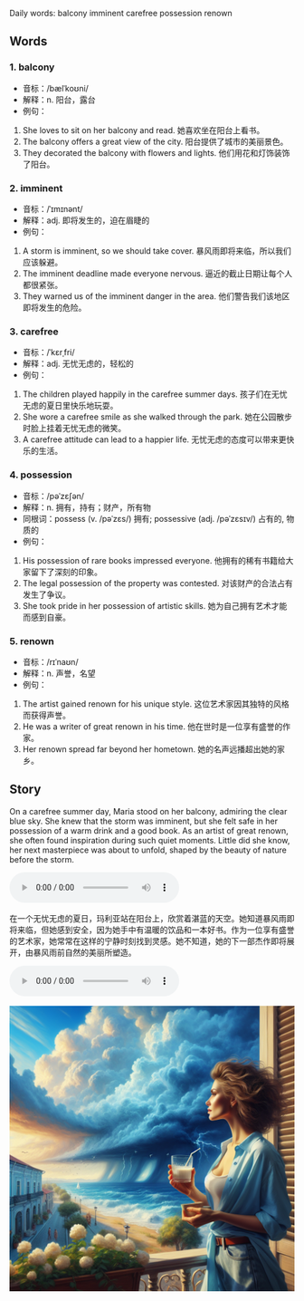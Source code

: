 Daily words: balcony imminent carefree possession renown

## Words
### 1. balcony
- 音标：/bælˈkoʊni/ <span style="cursor: pointer;" onclick="document.getElementById('audio-player-1').play()"><i class="fas fa-volume-up"></i></span>
<audio id="audio-player-1" src="audios/words/balcony.mp3" style="display:none;"></audio>
- 解释：n. 阳台，露台
- 例句：
1. She loves to sit on her balcony and read.
她喜欢坐在阳台上看书。
2. The balcony offers a great view of the city.
阳台提供了城市的美丽景色。
3. They decorated the balcony with flowers and lights.
他们用花和灯饰装饰了阳台。

### 2. imminent
- 音标：/ˈɪmɪnənt/ <span style="cursor: pointer;" onclick="document.getElementById('audio-player-2').play()"><i class="fas fa-volume-up"></i></span>
<audio id="audio-player-2" src="audios/words/imminent.mp3" style="display:none;"></audio>
- 解释：adj. 即将发生的，迫在眉睫的
- 例句：
1. A storm is imminent, so we should take cover.
暴风雨即将来临，所以我们应该躲避。
2. The imminent deadline made everyone nervous.
逼近的截止日期让每个人都很紧张。
3. They warned us of the imminent danger in the area.
他们警告我们该地区即将发生的危险。

### 3. carefree
- 音标：/ˈkɛrˌfri/ <span style="cursor: pointer;" onclick="document.getElementById('audio-player-3').play()"><i class="fas fa-volume-up"></i></span>
<audio id="audio-player-3" src="audios/words/carefree.mp3" style="display:none;"></audio>
- 解释：adj. 无忧无虑的，轻松的
- 例句：
1. The children played happily in the carefree summer days.
孩子们在无忧无虑的夏日里快乐地玩耍。
2. She wore a carefree smile as she walked through the park.
她在公园散步时脸上挂着无忧无虑的微笑。
3. A carefree attitude can lead to a happier life.
无忧无虑的态度可以带来更快乐的生活。

### 4. possession
- 音标：/pəˈzɛʃən/ <span style="cursor: pointer;" onclick="document.getElementById('audio-player-4').play()"><i class="fas fa-volume-up"></i></span>
<audio id="audio-player-4" src="audios/words/possession.mp3" style="display:none;"></audio>
- 解释：n. 拥有，持有；财产，所有物
- 同根词：possess (v. /pəˈzɛs/) 拥有; possessive (adj. /pəˈzɛsɪv/) 占有的, 物质的
- 例句：
1. His possession of rare books impressed everyone.
他拥有的稀有书籍给大家留下了深刻的印象。
2. The legal possession of the property was contested.
对该财产的合法占有发生了争议。
3. She took pride in her possession of artistic skills.
她为自己拥有艺术才能而感到自豪。

### 5. renown
- 音标：/rɪˈnaʊn/ <span style="cursor: pointer;" onclick="document.getElementById('audio-player-5').play()"><i class="fas fa-volume-up"></i></span>
<audio id="audio-player-5" src="audios/words/renown.mp3" style="display:none;"></audio>
- 解释：n. 声誉，名望
- 例句：
1. The artist gained renown for his unique style.
这位艺术家因其独特的风格而获得声誉。
2. He was a writer of great renown in his time.
他在世时是一位享有盛誉的作家。
3. Her renown spread far beyond her hometown.
她的名声远播超出她的家乡。

## Story
On a carefree summer day, Maria stood on her balcony, admiring the clear blue sky. She knew that the storm was imminent, but she felt safe in her possession of a warm drink and a good book. As an artist of great renown, she often found inspiration during such quiet moments. Little did she know, her next masterpiece was about to unfold, shaped by the beauty of nature before the storm.

<audio controls>
  <source src="https://files.dwong.top/2024-08-25-english.mp3" type="audio/mpeg">
  你的浏览器不支持音频元素。
</audio>
  

在一个无忧无虑的夏日，玛利亚站在阳台上，欣赏着湛蓝的天空。她知道暴风雨即将来临，但她感到安全，因为她手中有温暖的饮品和一本好书。作为一位享有盛誉的艺术家，她常常在这样的宁静时刻找到灵感。她不知道，她的下一部杰作即将展开，由暴风雨前自然的美丽所塑造。

<audio controls>
  <source src="https://files.dwong.top/2024-08-25-chinese.mp3" type="audio/mpeg">
  你的浏览器不支持音频元素。
</audio>
  

![story](./images/2024-08-25.png)

